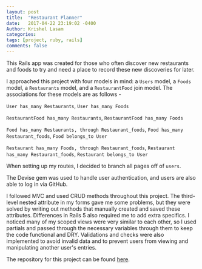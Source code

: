 ```yaml
---
layout: post
title:  "Restaurant Planner"
date:   2017-04-22 23:19:02 -0400
Author: Krishel Lasam
categories: 
tags: [project, ruby, rails]
comments: false
---
```



This Rails app was created for those who often discover new restaurants and foods to try and need a place to record these new discoveries for later.

I approached this project with four models in mind: a `Users` model, a `Foods` model, a `Restaurants` model, and a `RestaurantFood` join model. The associations for these models are as follows - 

`User has_many Restaurants`, `User has_many Foods`

`RestaurantFood has_many Restaurants`, `RestaurantFood has_many Foods`

`Food has_many Restaurants, through Restaurant_foods`, `Food has_many Restaurant_foods`, `Food belongs_to User`

`Restaurant has_many Foods, through Restaurant_foods`, `Restaurant has_many Restaurant_foods`, `Restaurant belongs_to User`

When setting up my routes, I decided to branch all pages off of `users`.

The Devise gem was used to handle user authentication, and users are also able to log in via GitHub.

I followed MVC and used CRUD methods throughout this project. The third-level nested attribute in my forms gave me some problems, but they were solved by writing out methods that manually created and saved these attributes. Differences in Rails 5 also required me to add extra specifics. I noticed many of my scoped views were very similar to each other, so I used partials and passed through the necessary variables through them to keep the code functional and DRY. Validations and checks were also implemented to avoid invalid data and to prevent users from viewing and manipulating another user's entries.

The repository for this project can be found [here](https://github.com/krishl/restaurant-planner).
